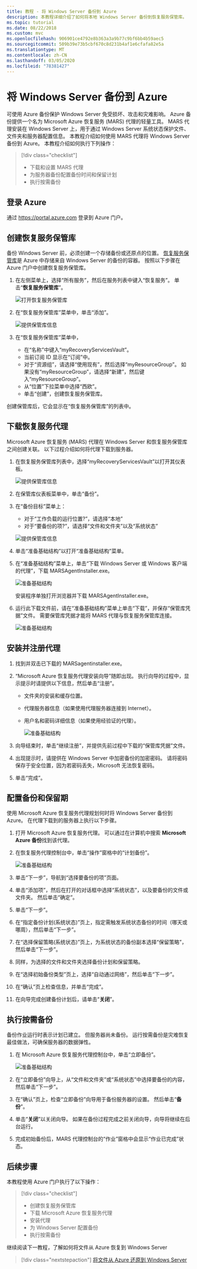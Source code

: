 ```yaml
---
title: 教程 - 将 Windows Server 备份到 Azure
description: 本教程详细介绍了如何将本地 Windows Server 备份到恢复服务保管库。
ms.topic: tutorial
ms.date: 08/22/2018
ms.custom: mvc
ms.openlocfilehash: 906901ce4792e8b363a3a9b77c9bf6bb4b59aec5
ms.sourcegitcommit: 509b39e73b5cbf670c8d231b4af1e6cfafa82e5a
ms.translationtype: MT
ms.contentlocale: zh-CN
ms.lasthandoff: 03/05/2020
ms.locfileid: "78381427"
---
```

# <a name="back-up-windows-server-to-azure"></a>将 Windows Server 备份到 Azure

可使用 Azure 备份保护 Windows Server 免受损坏、攻击和灾难影响。 Azure 备份提供一个名为 Microsoft Azure 恢复服务 (MARS) 代理的轻量工具。 MARS 代理安装在 Windows Server 上，用于通过 Windows Server 系统状态保护文件、文件夹和服务器配置信息。 本教程介绍如何使用 MARS 代理将 Windows Server 备份到 Azure。 本教程介绍如何执行下列操作：

> [!div class="checklist"]
>
> * 下载和设置 MARS 代理
> * 为服务器备份配置备份时间和保留计划
> * 执行按需备份

## <a name="sign-in-to-azure"></a>登录 Azure

通过 https://portal.azure.com 登录到 Azure 门户。

## <a name="create-a-recovery-services-vault"></a>创建恢复服务保管库

备份 Windows Server 前，必须创建一个存储备份或还原点的位置。 [恢复服务保管库](backup-azure-recovery-services-vault-overview.md)是 Azure 中存储来自 Windows Server 的备份的容器。 按照以下步骤在 Azure 门户中创建恢复服务保管库。

1. 在左侧菜单上，选择“所有服务”，然后在服务列表中键入“恢复服务”。 单击“**恢复服务保管库**”。

   ![打开恢复服务保管库](./media/tutorial-backup-windows-server-to-azure/full-browser-open-rs-vault_2.png)

2. 在“恢复服务保管库”菜单中，单击“添加”。

   ![提供保管库信息](./media/tutorial-backup-windows-server-to-azure/provide-vault-detail-2.png)

3. 在“恢复服务保管库”菜单中，

    * 在“名称”中键入“myRecoveryServicesVault”。
    * 当前订阅 ID 显示在“订阅”中。
    * 对于“资源组”，请选择“使用现有”，然后选择“myResourceGroup”。 如果没有“myResourceGroup”，请选择“新建”，然后键入“myResourceGroup”。
    * 从“位置”下拉菜单中选择“西欧”。
    * 单击“创建”，创建恢复服务保管库。

创建保管库后，它会显示在“恢复服务保管库”的列表中。

## <a name="download-recovery-services-agent"></a>下载恢复服务代理

Microsoft Azure 恢复服务 (MARS) 代理在 Windows Server 和恢复服务保管库之间创建关联。 以下过程介绍如何将代理下载到服务器。

1. 在恢复服务保管库列表中，选择“myRecoveryServicesVault”以打开其仪表板。

   ![提供保管库信息](./media/tutorial-backup-windows-server-to-azure/open-vault-from-list.png)

2. 在保管库仪表板菜单中，单击“备份”。

3. 在“备份目标”菜单上：

   * 对于“工作负载的运行位置?”，请选择“本地”
   * 对于“要备份的项?”，请选择“文件和文件夹”以及“系统状态”

   ![提供保管库信息](./media/tutorial-backup-windows-server-to-azure/backup-goal.png)

4. 单击“准备基础结构”以打开“准备基础结构”菜单。

5. 在“准备基础结构”菜单上，单击“下载 Windows Server 或 Windows 客户端的代理”，下载 MARSAgentInstaller.exe。

    ![准备基础结构](./media/tutorial-backup-windows-server-to-azure/prepare-infrastructure.png)

    安装程序单独打开浏览器并下载 MARSAgentInstaller.exe。

6. 运行此下载文件前，请在“准备基础结构”菜单上单击“下载”，并保存“保管库凭据”文件。 需要保管库凭据才能将 MARS 代理与恢复服务保管库连接。

    ![准备基础结构](./media/tutorial-backup-windows-server-to-azure/download-vault-credentials.png)

## <a name="install-and-register-the-agent"></a>安装并注册代理

1. 找到并双击已下载的 MARSagentinstaller.exe。
2. “Microsoft Azure 恢复服务代理安装向导”随即出现。 执行向导的过程中，显示提示时请提供以下信息，然后单击“注册”。
   * 文件夹的安装和缓存位置。
   * 代理服务器信息（如果使用代理服务器连接到 Internet）。
   * 用户名和密码详细信息（如果使用经验证的代理）。

     ![准备基础结构](./media/tutorial-backup-windows-server-to-azure/mars-installer.png)

3. 向导结束时，单击“继续注册”，并提供先前过程中下载的“保管库凭据”文件。

4. 出现提示时，请提供在 Windows Server 中加密备份的加密密码。 请将密码保存于安全位置，因为若密码丢失，Microsoft 无法恢复密码。

5. 单击“完成”。

## <a name="configure-backup-and-retention"></a>配置备份和保留期

使用 Microsoft Azure 恢复服务代理规划何时将 Windows Server 备份到 Azure。 在代理下载到的服务器上执行以下步骤。

1. 打开 Microsoft Azure 恢复服务代理。 可以通过在计算机中搜索 **Microsoft Azure 备份**找到该代理。

2. 在恢复服务代理控制台中，单击“操作”窗格中的“计划备份”。

    ![准备基础结构](./media/tutorial-backup-windows-server-to-azure/mars-schedule-backup.png)

3. 单击“下一步”，导航到“选择要备份的项”页面。

4. 单击“添加项”，然后在打开的对话框中选择“系统状态”，以及要备份的文件或文件夹。 然后单击“确定”。

5. 单击“下一步”。

6. 在“指定备份计划(系统状态)”页上，指定需触发系统状态备份的时间（哪天或哪周），然后单击“下一步”。

7. 在“选择保留策略(系统状态)”页上，为系统状态的备份副本选择“保留策略”，然后单击“下一步”。

8. 同样，为选择的文件和文件夹选择备份计划和保留策略。

9. 在“选择初始备份类型”页上，选择“自动通过网络”，然后单击“下一步”。

10. 在“确认”页上检查信息，并单击“完成”。

11. 在向导完成创建备份计划后，请单击“**关闭**”。

## <a name="perform-an-on-demand-backup"></a>执行按需备份

备份作业运行时表示计划已建立。 但服务器尚未备份。 运行按需备份是灾难恢复最佳做法，可确保服务器的数据弹性。

1. 在 Microsoft Azure 恢复服务代理控制台中，单击“立即备份”。

    ![准备基础结构](./media/tutorial-backup-windows-server-to-azure/backup-now.png)

2. 在“立即备份”向导上，从“文件和文件夹”或“系统状态”中选择要备份的内容，然后单击“下一步”。
3. 在“确认”页上，检查“立即备份”向导用于备份服务器的设置。 然后单击“**备份**”。
4. 单击“**关闭**”以关闭向导。 如果在备份过程完成之前关闭向导，向导将继续在后台运行。
5. 完成初始备份后，MARS 代理控制台的“作业”窗格中会显示“作业已完成”状态。

## <a name="next-steps"></a>后续步骤

本教程使用 Azure 门户执行了以下操作：

> [!div class="checklist"]
>
> * 创建恢复服务保管库
> * 下载 Microsoft Azure 恢复服务代理
> * 安装代理
> * 为 Windows Server 配置备份
> * 执行按需备份

继续阅读下一教程，了解如何将文件从 Azure 恢复到 Windows Server

> [!div class="nextstepaction"]
> [将文件从 Azure 还原到 Windows Server](./tutorial-backup-restore-files-windows-server.md)
